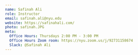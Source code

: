 ```yaml
---
name: Safinah Ali
role: Instructor
email: safinah.ali@nyu.edu
website: https://safinahali.com/
photo: safinah.JPG
meta:
  Office Hours: Thursdays 2:00 PM - 3:00 PM
  Office Hours Zoom room: https://nyu.zoom.us/j/92731158674
  Slack: @Safinah Ali
---
```


<!-- [Schedule an appointment](#){: .btn .btn-outline } -->

